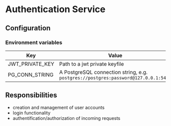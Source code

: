# Authentication Service

## Configuration

### Environment variables
| Key             | Value                                                                              |
|-----------------|------------------------------------------------------------------------------------|
| JWT_PRIVATE_KEY | Path to a jwt private keyfile                                                      |
| PG_CONN_STRING | A PostgreSQL connection string, e.g. `postgres://postgres:password@127.0.0.1:5432` |

## Responsibilities

- creation and management of user accounts
- login functionality
- authentification/authorization of incoming requests